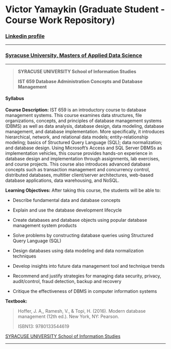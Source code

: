 # Victor Yamaykin (Graduate Student - Course Work Repository)

### [Linkedin profile](https://www.linkedin.com/in/victor-yamaykin/)

****

### [Syracuse University, Masters of Applied Data Science][1]

*** 

> **SYRACUSE UNIVERSITY School of Information Studies**
> 
> **IST 659 Database Administration Concepts and Database Management** 

#### Syllabus

**Course Description:** IST 659 is an introductory course to database management systems. This course examines data structures, file organizations, concepts, and principles of database management systems (DBMS) as well as data analysis, database design, data modeling, database management, and database implementation. More specifically, it introduces hierarchical, network, and relational data models; entity-relationship modeling; basics of Structured Query Language (SQL); data normalization; and database design. Using Microsoft’s Access and SQL Server DBMSs as implementation vehicles, this course provides hands-on experience in database design and implementation through assignments, lab exercises, and course projects. This course also introduces advanced database concepts such as transaction management and concurrency control, distributed databases, multitier client/server architectures, web-based database applications, data warehousing, and NoSQL.

**Learning Objectives:** After taking this course, the students will be able to:

- Describe fundamental data and database concepts

- Explain and use the database development lifecycle

- Create databases and database objects using popular database management
system products

- Solve problems by constructing database queries using Structured Query
Language (SQL)

- Design databases using data modeling and data normalization techniques

- Develop insights into future data management tool and technique trends

- Recommend and justify strategies for managing data security, privacy,
audit/control, fraud detection, backup and recovery

- Critique the effectiveness of DBMS in computer information systems

**Textbook:**
> Hoffer, J. A,, Ramesh, V., & Topi, H. (2016). Modern
database management (12th ed.). New York, NY:
Pearson.
> 
> ISBN13: 9780133544619

[SYRACUSE UNIVERSITY School of Information Studies][2]

****
[1]: http://coursecatalog.syr.edu/preview_program.php?catoid=25&poid=13096&returnto=3199
[2]: https://ischool.syr.edu/


